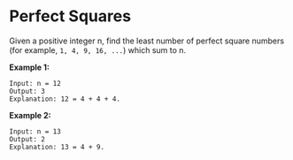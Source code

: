 # Perfect Squares

Given a positive integer n, find the least number of perfect square numbers (for example, `1, 4, 9, 16, ...`) which sum to n.

__Example 1:__

```
Input: n = 12
Output: 3
Explanation: 12 = 4 + 4 + 4.
```

__Example 2:__

```
Input: n = 13
Output: 2
Explanation: 13 = 4 + 9.
```